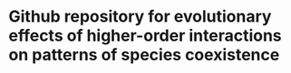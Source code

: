  


# Github repository for evolutionary effects of higher-order interactions on patterns of species coexistence
